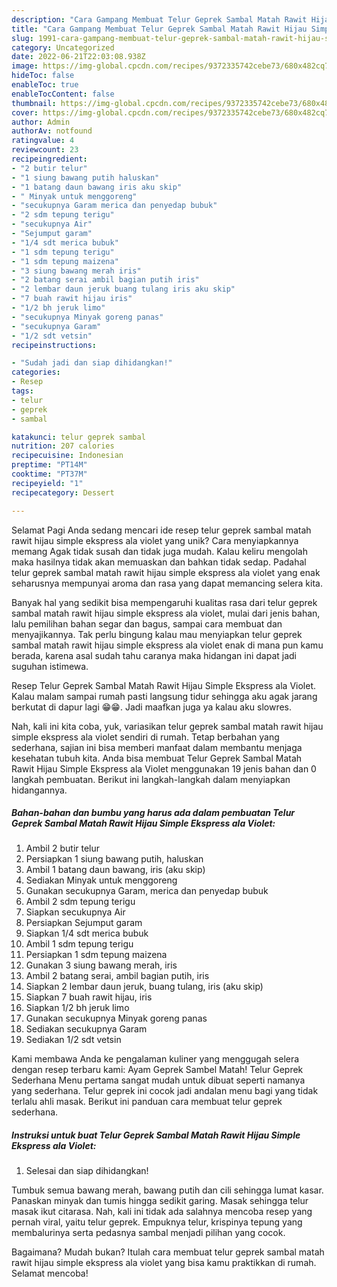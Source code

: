 ```yaml
---
description: "Cara Gampang Membuat Telur Geprek Sambal Matah Rawit Hijau Simple Ekspress ala Violet yang Lezat, Mantap"
title: "Cara Gampang Membuat Telur Geprek Sambal Matah Rawit Hijau Simple Ekspress ala Violet yang Lezat, Mantap"
slug: 1991-cara-gampang-membuat-telur-geprek-sambal-matah-rawit-hijau-simple-ekspress-ala-violet-yang-lezat-mantap
category: Uncategorized
date: 2022-06-21T22:03:08.938Z
image: https://img-global.cpcdn.com/recipes/9372335742cebe73/680x482cq70/telur-geprek-sambal-matah-rawit-hijau-simple-ekspress-ala-violet-foto-resep-utama.jpg
hideToc: false
enableToc: true
enableTocContent: false
thumbnail: https://img-global.cpcdn.com/recipes/9372335742cebe73/680x482cq70/telur-geprek-sambal-matah-rawit-hijau-simple-ekspress-ala-violet-foto-resep-utama.jpg
cover: https://img-global.cpcdn.com/recipes/9372335742cebe73/680x482cq70/telur-geprek-sambal-matah-rawit-hijau-simple-ekspress-ala-violet-foto-resep-utama.jpg
author: Admin
authorAv: notfound
ratingvalue: 4
reviewcount: 23
recipeingredient:
- "2 butir telur"
- "1 siung bawang putih haluskan"
- "1 batang daun bawang iris aku skip"
- " Minyak untuk menggoreng"
- "secukupnya Garam merica dan penyedap bubuk"
- "2 sdm tepung terigu"
- "secukupnya Air"
- "Sejumput garam"
- "1/4 sdt merica bubuk"
- "1 sdm tepung terigu"
- "1 sdm tepung maizena"
- "3 siung bawang merah iris"
- "2 batang serai ambil bagian putih iris"
- "2 lembar daun jeruk buang tulang iris aku skip"
- "7 buah rawit hijau iris"
- "1/2 bh jeruk limo"
- "secukupnya Minyak goreng panas"
- "secukupnya Garam"
- "1/2 sdt vetsin"
recipeinstructions:

- "Sudah jadi dan siap dihidangkan!"
categories:
- Resep
tags:
- telur
- geprek
- sambal

katakunci: telur geprek sambal 
nutrition: 207 calories
recipecuisine: Indonesian
preptime: "PT14M"
cooktime: "PT37M"
recipeyield: "1"
recipecategory: Dessert

---
```



Selamat Pagi Anda sedang mencari ide resep telur geprek sambal matah rawit hijau simple ekspress ala violet yang unik? Cara menyiapkannya memang Agak tidak susah dan tidak juga mudah. Kalau keliru mengolah maka hasilnya tidak akan memuaskan dan bahkan tidak sedap. Padahal telur geprek sambal matah rawit hijau simple ekspress ala violet yang enak seharusnya mempunyai aroma dan rasa yang dapat memancing selera kita.


Banyak hal yang sedikit bisa mempengaruhi kualitas rasa dari telur geprek sambal matah rawit hijau simple ekspress ala violet, mulai dari jenis bahan, lalu pemilihan bahan segar dan bagus, sampai cara membuat dan menyajikannya. Tak perlu bingung kalau mau menyiapkan telur geprek sambal matah rawit hijau simple ekspress ala violet enak di mana pun kamu berada, karena asal sudah tahu caranya maka hidangan ini dapat jadi suguhan istimewa.

Resep Telur Geprek Sambal Matah Rawit Hijau Simple Ekspress ala Violet. Kalau malam sampai rumah pasti langsung tidur sehingga aku agak jarang berkutat di dapur lagi 😁😁. Jadi maafkan juga ya kalau aku slowres.


Nah, kali ini kita coba, yuk, variasikan telur geprek sambal matah rawit hijau simple ekspress ala violet sendiri di rumah. Tetap berbahan yang sederhana, sajian ini bisa memberi manfaat dalam membantu menjaga kesehatan tubuh kita. Anda bisa membuat Telur Geprek Sambal Matah Rawit Hijau Simple Ekspress ala Violet menggunakan 19 jenis bahan dan 0 langkah pembuatan. Berikut ini langkah-langkah dalam menyiapkan hidangannya.

<!--inarticleads1-->

##### Bahan-bahan dan bumbu yang harus ada dalam pembuatan Telur Geprek Sambal Matah Rawit Hijau Simple Ekspress ala Violet:

1. Ambil 2 butir telur
1. Persiapkan 1 siung bawang putih, haluskan
1. Ambil 1 batang daun bawang, iris (aku skip)
1. Sediakan  Minyak untuk menggoreng
1. Gunakan secukupnya Garam, merica dan penyedap bubuk
1. Ambil 2 sdm tepung terigu
1. Siapkan secukupnya Air
1. Persiapkan Sejumput garam
1. Siapkan 1/4 sdt merica bubuk
1. Ambil 1 sdm tepung terigu
1. Persiapkan 1 sdm tepung maizena
1. Gunakan 3 siung bawang merah, iris
1. Ambil 2 batang serai, ambil bagian putih, iris
1. Siapkan 2 lembar daun jeruk, buang tulang, iris (aku skip)
1. Siapkan 7 buah rawit hijau, iris
1. Siapkan 1/2 bh jeruk limo
1. Gunakan secukupnya Minyak goreng panas
1. Sediakan secukupnya Garam
1. Sediakan 1/2 sdt vetsin


Kami membawa Anda ke pengalaman kuliner yang menggugah selera dengan resep terbaru kami: Ayam Geprek Sambel Matah! Telur Geprek Sederhana Menu pertama sangat mudah untuk dibuat seperti namanya yang sederhana. Telur geprek ini cocok jadi andalan menu bagi yang tidak terlalu ahli masak. Berikut ini panduan cara membuat telur geprek sederhana. 

<!--inarticleads2-->

##### Instruksi untuk buat Telur Geprek Sambal Matah Rawit Hijau Simple Ekspress ala Violet:


1. Selesai dan siap dihidangkan!

Tumbuk semua bawang merah, bawang putih dan cili sehingga lumat kasar. Panaskan minyak dan tumis hingga sedikit garing. Masak sehingga telur masak ikut citarasa. Nah, kali ini tidak ada salahnya mencoba resep yang pernah viral, yaitu telur geprek. Empuknya telur, krispinya tepung yang membalurinya serta pedasnya sambal menjadi pilihan yang cocok. 

Bagaimana? Mudah bukan? Itulah cara membuat telur geprek sambal matah rawit hijau simple ekspress ala violet yang bisa kamu praktikkan di rumah. Selamat mencoba!
